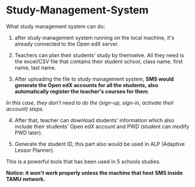 # Study-Management-System

What study management system can do:

1. after study management system running on the local machine, it's already connected to the Open edX server.

2. Teachers can plan their students' study by themselve. All they need is the excel/CSV file that contains their student school,
class name, first name, last name.

3. After uploading the file to study management system, 
__SMS would generate the Open edX accounts for all the students, also automatically register the teacher's courses for them__.

_In this case, they don't need to do the (sign-up, sign-in, activate their account) steps._

4. After that, teacher can download students' information which also include their students' Open edX account and PWD (student can modify PWD later).

5. Generate the student ID, this part also would be used in ALP (Adaptive Lessor Planner).

This is a powerful tools that has been used in 5 schools studies.

__Notice: it won't work properly unless the machine that host SMS inside TAMU network.__

